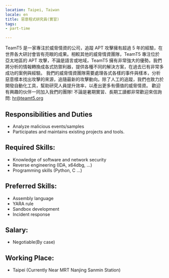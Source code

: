 ```yaml
---
location: Taipei, Taiwan
locale: en
title: 惡意程式研究員(實習)
tags:
- part-time

---
```

TeamT5 是一家專注於威脅情資的公司，追蹤 APT 攻擊擁有超過 5 年的經驗，在世界各大研討會皆有亮眼的成果。相較其他的威脅情資團隊，TeamT5 專注位於亞太地區的 APT 攻擊，不論是語言或地域，TeamT5 擁有非常強大的優勢。我們將分析的情報轉換成各式防禦利器，提供各種不同的解決方案，在過去已有非常多成功的案例與經驗。
我們的威脅情資團隊需要處理各式各樣的事件與樣本，分析惡意樣本找出攻擊的來源，追隨最新的攻擊動向。除了人工的追蹤，我們也致力於開發自動化工具，幫助研究人員提升效率，以產出更多有價值的威脅情資。
歡迎有興趣的伙伴一同加入我們的團隊!
不論是暑期實習、長期工讀都非常歡迎來信詢問: [hr@teamt5.org](hr@teamt5.org)

## Responsibilities and Duties

* Analyze malicious events/samples
* Participates and maintains existing projects and tools.

## Required Skills:

* Knowledge of software and network security
* Reverse engineering (IDA, x64dbg, …)
* Programming skills (Python, C …)

## Preferred Skills:

* Assembly language
* YARA rule
* Sandbox development
* Incident response

## Salary:

* Negotiable(By case)

## Working Place:

* Taipei (Currently Near MRT Nanjing Sanmin Station)